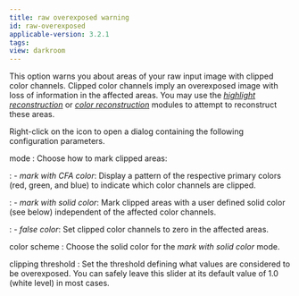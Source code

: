 ```yaml
---
title: raw overexposed warning
id: raw-overexposed
applicable-version: 3.2.1
tags: 
view: darkroom
---
```


This option warns you about areas of your raw input image with clipped color channels. Clipped color channels imply an overexposed image with loss of information in the affected areas. You may use the [_highlight reconstruction_](../../processing-modules/highlight-reconstruction.md) or [_color reconstruction_](../../processing-modules/color-reconstruction.md) modules to attempt to reconstruct these areas.

Right-click on the icon to open a dialog containing the following configuration parameters. 	

mode
: Choose how to mark clipped areas:

: - _mark with CFA color_: Display a pattern of the respective primary colors (red, green, and blue) to indicate which color channels are clipped. 

: - _mark with solid color_: Mark clipped areas with a user defined solid color (see below) independent of the affected color channels. 

: - _false color_: Set clipped color channels to zero in the affected areas.

color scheme
: Choose the solid color for the _mark with solid color_ mode.

clipping threshold
: Set the threshold defining what values are considered to be overexposed. You can safely leave this slider at its default value of 1.0 (white level) in most cases. 
